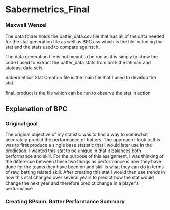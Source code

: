 # Sabermetrics_Final
### Maxwell Wenzel

The data folder holds the batter_data.csv file that has all of the data needed for the stat generation file as well as BPC.csv which is the file including the stat and the stats used to compare against it.

The data generation file is not meant to be run as it is simply to show the code I used to extract the batter_data stats from both the lahman and statcast data sets.

Sabermetrics Stat Creation file is the main file that I used to develop the stat.

final_product is the file which can be run to observe the stat in action 


## Explanation of BPC

### Original goal
The original objective of my statistic was to find a way to somewhat accurately predict the performance of batters. The approach I took to this was to first produce a single base statistic that I would later use in the prediction. I wanted this stat to be unique in that it balances both performance and skill. For the purpose of this assignment, I was thinking of the difference between these two things as performance is how they have done for the teams they have been on and skill is what they can do in terms of raw, batting related skill. After creating this stat I would then use trends in how this stat changed over several years to predict how the stat would change the next year and therefore predict change in a player's performance

### Creating BPsum: Batter Performance Summary


